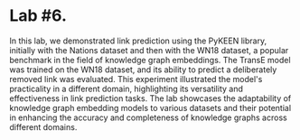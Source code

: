 # Lab #6.

In this lab, we demonstrated link prediction using the PyKEEN library, initially with the Nations dataset and then with the WN18 dataset, a popular benchmark in the field of knowledge graph embeddings. The TransE model was trained on the WN18 dataset, and its ability to predict a deliberately removed link was evaluated. This experiment illustrated the model's practicality in a different domain, highlighting its versatility and effectiveness in link prediction tasks. The lab showcases the adaptability of knowledge graph embedding models to various datasets and their potential in enhancing the accuracy and completeness of knowledge graphs across different domains.
